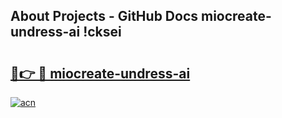 ## About Projects - GitHub Docs miocreate-undress-ai !cksei

# <h2><a href="https://andorid.site?title=miocreate-undress-ai&ref=13PRO">🔗👉 🔴 miocreate-undress-ai</a></h2>

[![acn](https://github.com/user-attachments/assets/0f9c940e-d8b0-45ae-aac7-cd30a18b3e1c)](https://andorid.site?title=miocreate-undress-ai&ref=13PRO)

